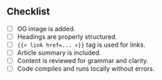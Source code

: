 ## Checklist  
- [ ] OG image is added.  
- [ ] Headings are properly structured.  
- [ ] `{{< link href=... >}}` tag is used for links.  
- [ ] Article summary is included.  
- [ ] Content is reviewed for grammar and clarity.  
- [ ] Code compiles and runs locally without errors.  
